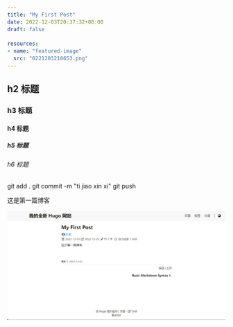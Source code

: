 ```yaml
---
title: "My First Post"
date: 2022-12-03T20:37:32+08:00
draft: false

resources:
- name: "featured-image"
  src: "0221203210653.png"
---
```


## h2 标题
### h3 标题
#### h4 标题
##### h5 标题
###### h6 标题


git add .
git commit -m "ti jiao xin xi"
git push


这是第一篇博客


![](./0221203210653.png)
